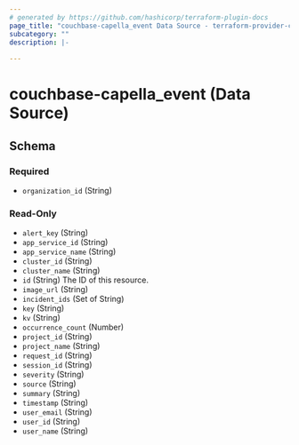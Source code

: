 ```yaml
---
# generated by https://github.com/hashicorp/terraform-plugin-docs
page_title: "couchbase-capella_event Data Source - terraform-provider-couchbase-capella"
subcategory: ""
description: |-
  
---
```


# couchbase-capella_event (Data Source)





<!-- schema generated by tfplugindocs -->
## Schema

### Required

- `organization_id` (String)

### Read-Only

- `alert_key` (String)
- `app_service_id` (String)
- `app_service_name` (String)
- `cluster_id` (String)
- `cluster_name` (String)
- `id` (String) The ID of this resource.
- `image_url` (String)
- `incident_ids` (Set of String)
- `key` (String)
- `kv` (String)
- `occurrence_count` (Number)
- `project_id` (String)
- `project_name` (String)
- `request_id` (String)
- `session_id` (String)
- `severity` (String)
- `source` (String)
- `summary` (String)
- `timestamp` (String)
- `user_email` (String)
- `user_id` (String)
- `user_name` (String)

